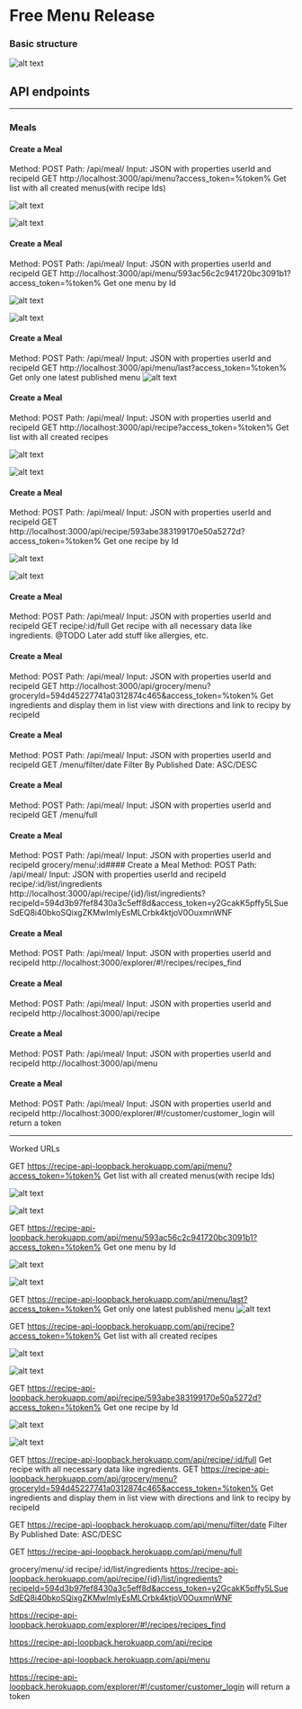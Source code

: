 

# Free Menu Release #

### Basic structure
![alt text](https://github.com/atherdon/recipe-api-only/blob/master/img.jpg)


## API endpoints
--------------------------------------------------------------

### Meals
#### Create a Meal
Method: POST
Path: /api/meal/
Input: JSON with properties userId and recipeId
GET http://localhost:3000/api/menu?access_token=%token%
Get list with all created menus(with recipe Ids)

![alt text](https://github.com/atherdon/recipe-api-only/blob/master/docs/LoopBack%20API%20Explorer1.png)

![alt text](https://github.com/atherdon/recipe-api-only/blob/master/docs/LoopBack%20API%20Explorer2.png)
#### Create a Meal
Method: POST
Path: /api/meal/
Input: JSON with properties userId and recipeId
GET http://localhost:3000/api/menu/593ac56c2c941720bc3091b1?access_token=%token%
Get one menu by Id

![alt text](https://github.com/atherdon/recipe-api-only/blob/master/docs/LoopBack%20API%20Explorer3.png)

![alt text](https://github.com/atherdon/recipe-api-only/blob/master/docs/LoopBack%20API%20Explorer4.png)

#### Create a Meal
Method: POST
Path: /api/meal/
Input: JSON with properties userId and recipeId
GET http://localhost:3000/api/menu/last?access_token=%token%
Get only one latest published menu
![alt text](https://github.com/atherdon/recipe-api-only/blob/master/docs/LoopBack%20API%20Explorer9.png)
#### Create a Meal
Method: POST
Path: /api/meal/
Input: JSON with properties userId and recipeId
GET http://localhost:3000/api/recipe?access_token=%token%
Get list with all created recipes

![alt text](https://github.com/atherdon/recipe-api-only/blob/master/docs/LoopBack%20API%20Explorer5.png)

![alt text](https://github.com/atherdon/recipe-api-only/blob/master/docs/LoopBack%20API%20Explorer6.png)
#### Create a Meal
Method: POST
Path: /api/meal/
Input: JSON with properties userId and recipeId
GET http://localhost:3000/api/recipe/593abe383199170e50a5272d?access_token=%token%
Get one recipe by Id

![alt text](https://github.com/atherdon/recipe-api-only/blob/master/docs/LoopBack%20API%20Explorer7.png)

![alt text](https://github.com/atherdon/recipe-api-only/blob/master/docs/LoopBack%20API%20Explorer8.png)
#### Create a Meal
Method: POST
Path: /api/meal/
Input: JSON with properties userId and recipeId
GET recipe/:id/full
Get recipe with all necessary data like ingredients. @TODO Later add stuff like allergies, etc.
#### Create a Meal
Method: POST
Path: /api/meal/
Input: JSON with properties userId and recipeId
GET http://localhost:3000/api/grocery/menu?groceryId=594d45227741a0312874c465&access_token=%token%
Get ingredients and display them in list view with directions and link to recipy by recipeId
#### Create a Meal
Method: POST
Path: /api/meal/
Input: JSON with properties userId and recipeId
GET /menu/filter/date
Filter By Published Date: ASC/DESC


#### Create a Meal
Method: POST
Path: /api/meal/
Input: JSON with properties userId and recipeId
GET /menu/full

#### Create a Meal
Method: POST
Path: /api/meal/
Input: JSON with properties userId and recipeId
grocery/menu/:id#### Create a Meal
Method: POST
Path: /api/meal/
Input: JSON with properties userId and recipeId
recipe/:id/list/ingredients
http://localhost:3000/api/recipe/{id}/list/ingredients?recipeId=594d3b97fef8430a3c5eff8d&access_token=y2GcakK5pffy5LSueSdEQ8i40bkoSQixgZKMwImlyEsMLCrbk4ktjoV0OuxmnWNF

#### Create a Meal
Method: POST
Path: /api/meal/
Input: JSON with properties userId and recipeId
http://localhost:3000/explorer/#!/recipes/recipes_find
#### Create a Meal
Method: POST
Path: /api/meal/
Input: JSON with properties userId and recipeId
http://localhost:3000/api/recipe
#### Create a Meal
Method: POST
Path: /api/meal/
Input: JSON with properties userId and recipeId
http://localhost:3000/api/menu
#### Create a Meal
Method: POST
Path: /api/meal/
Input: JSON with properties userId and recipeId
http://localhost:3000/explorer/#!/customer/customer_login will return a token

---

Worked URLs

GET https://recipe-api-loopback.herokuapp.com/api/menu?access_token=%token%
Get list with all created menus(with recipe Ids)

![alt text](https://github.com/atherdon/recipe-api-only/blob/master/docs/LoopBack%20API%20Explorer1.png)

![alt text](https://github.com/atherdon/recipe-api-only/blob/master/docs/LoopBack%20API%20Explorer2.png)

GET https://recipe-api-loopback.herokuapp.com/api/menu/593ac56c2c941720bc3091b1?access_token=%token%
Get one menu by Id

![alt text](https://github.com/atherdon/recipe-api-only/blob/master/docs/LoopBack%20API%20Explorer3.png)

![alt text](https://github.com/atherdon/recipe-api-only/blob/master/docs/LoopBack%20API%20Explorer4.png)


GET https://recipe-api-loopback.herokuapp.com/api/menu/last?access_token=%token%
Get only one latest published menu
![alt text](https://github.com/atherdon/recipe-api-only/blob/master/docs/LoopBack%20API%20Explorer9.png)

GET https://recipe-api-loopback.herokuapp.com/api/recipe?access_token=%token%
Get list with all created recipes

![alt text](https://github.com/atherdon/recipe-api-only/blob/master/docs/LoopBack%20API%20Explorer5.png)

![alt text](https://github.com/atherdon/recipe-api-only/blob/master/docs/LoopBack%20API%20Explorer6.png)

GET https://recipe-api-loopback.herokuapp.com/api/recipe/593abe383199170e50a5272d?access_token=%token%
Get one recipe by Id

![alt text](https://github.com/atherdon/recipe-api-only/blob/master/docs/LoopBack%20API%20Explorer7.png)

![alt text](https://github.com/atherdon/recipe-api-only/blob/master/docs/LoopBack%20API%20Explorer8.png)

GET https://recipe-api-loopback.herokuapp.com/api/recipe/:id/full
Get recipe with all necessary data like ingredients.
GET https://recipe-api-loopback.herokuapp.com/api/grocery/menu?groceryId=594d45227741a0312874c465&access_token=%token%
Get ingredients and display them in list view with directions and link to recipy by recipeId

GET https://recipe-api-loopback.herokuapp.com/api/menu/filter/date
Filter By Published Date: ASC/DESC



GET https://recipe-api-loopback.herokuapp.com/api/menu/full


grocery/menu/:id
recipe/:id/list/ingredients
https://recipe-api-loopback.herokuapp.com/api/recipe/{id}/list/ingredients?recipeId=594d3b97fef8430a3c5eff8d&access_token=y2GcakK5pffy5LSueSdEQ8i40bkoSQixgZKMwImlyEsMLCrbk4ktjoV0OuxmnWNF


https://recipe-api-loopback.herokuapp.com/explorer/#!/recipes/recipes_find

https://recipe-api-loopback.herokuapp.com/api/recipe

https://recipe-api-loopback.herokuapp.com/api/menu

https://recipe-api-loopback.herokuapp.com/explorer/#!/customer/customer_login will return a token
